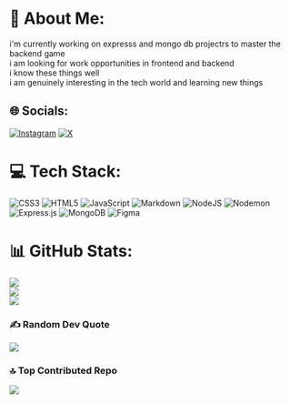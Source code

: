 # 💫 About Me:
i'm currently working on expresss and mongo db projectrs to master the backend game<br>i am looking for work opportunities in frontend and backend<br>i know these things well<br>i am genuinely interesting in the tech world and learning new things


## 🌐 Socials:
[![Instagram](https://img.shields.io/badge/Instagram-%23E4405F.svg?logo=Instagram&logoColor=white)](https://instagram.com/miteshgoyal.in) [![X](https://img.shields.io/badge/X-black.svg?logo=X&logoColor=white)](https://x.com/miteshgoyal_00) 

# 💻 Tech Stack:
![CSS3](https://img.shields.io/badge/css3-%231572B6.svg?style=for-the-badge&logo=css3&logoColor=white) ![HTML5](https://img.shields.io/badge/html5-%23E34F26.svg?style=for-the-badge&logo=html5&logoColor=white) ![JavaScript](https://img.shields.io/badge/javascript-%23323330.svg?style=for-the-badge&logo=javascript&logoColor=%23F7DF1E) ![Markdown](https://img.shields.io/badge/markdown-%23000000.svg?style=for-the-badge&logo=markdown&logoColor=white) ![NodeJS](https://img.shields.io/badge/node.js-6DA55F?style=for-the-badge&logo=node.js&logoColor=white) ![Nodemon](https://img.shields.io/badge/NODEMON-%23323330.svg?style=for-the-badge&logo=nodemon&logoColor=%BBDEAD) ![Express.js](https://img.shields.io/badge/express.js-%23404d59.svg?style=for-the-badge&logo=express&logoColor=%2361DAFB) ![MongoDB](https://img.shields.io/badge/MongoDB-%234ea94b.svg?style=for-the-badge&logo=mongodb&logoColor=white) ![Figma](https://img.shields.io/badge/figma-%23F24E1E.svg?style=for-the-badge&logo=figma&logoColor=white)
# 📊 GitHub Stats:
![](https://github-readme-stats.vercel.app/api?username=miteshgoyal-00&theme=dark&hide_border=true&include_all_commits=false&count_private=false)<br/>
![](https://github-readme-streak-stats.herokuapp.com/?user=miteshgoyal-00&theme=dark&hide_border=true)<br/>
![](https://github-readme-stats.vercel.app/api/top-langs/?username=miteshgoyal-00&theme=dark&hide_border=true&include_all_commits=false&count_private=false&layout=compact)

### ✍️ Random Dev Quote
![](https://quotes-github-readme.vercel.app/api?type=horizontal&theme=radical)

### 🔝 Top Contributed Repo
![](https://github-contributor-stats.vercel.app/api?username=miteshgoyal-00&limit=5&theme=dark&combine_all_yearly_contributions=true)

<!-- Proudly created with GPRM ( https://gprm.itsvg.in ) -->
